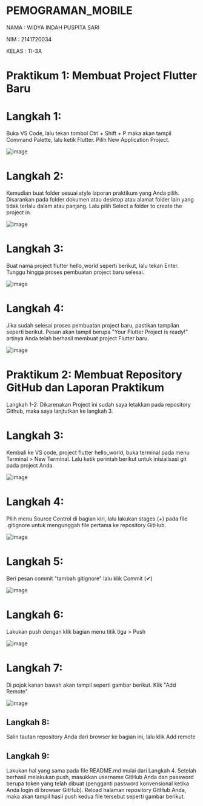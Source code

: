 # PEMOGRAMAN_MOBILE

NAMA  : WIDYA INDAH PUSPITA SARI

NIM   : 2141720034

KELAS : TI-3A

# Praktikum 1: Membuat Project Flutter Baru

# Langkah 1:

Buka VS Code, lalu tekan tombol Ctrl + Shift + P maka akan tampil Command Palette, lalu ketik Flutter. Pilih New Application Project.

![image](https://github.com/WidyaIn/PEMOGRAMAN_MOBILE/assets/91048154/4833038f-8d5c-4146-a249-39f525014bac)

# Langkah 2:

Kemudian buat folder sesuai style laporan praktikum yang Anda pilih. Disarankan pada folder dokumen atau desktop atau alamat folder lain yang tidak terlalu dalam atau panjang. Lalu pilih Select a folder to create the project in.

![image](https://github.com/WidyaIn/PEMOGRAMAN_MOBILE/assets/91048154/cb16d0a4-aea9-4d40-b440-0dc12b8598cf)

# Langkah 3:

Buat nama project flutter hello_world seperti berikut, lalu tekan Enter. Tunggu hingga proses pembuatan project baru selesai.

![image](https://github.com/WidyaIn/PEMOGRAMAN_MOBILE/assets/91048154/b01db20b-3330-46be-9e6d-91b518025b88)

# Langkah 4:

Jika sudah selesai proses pembuatan project baru, pastikan tampilan seperti berikut. Pesan akan tampil berupa "Your Flutter Project is ready!" artinya Anda telah berhasil membuat project Flutter baru.

![image](https://github.com/WidyaIn/PEMOGRAMAN_MOBILE/assets/91048154/75899d17-8e86-4c51-9a7e-e884d4b4da6d)

# Praktikum 2: Membuat Repository GitHub dan Laporan Praktikum

Langkah 1-2:
Dikarenakan Project ini sudah saya letakkan pada repository Github, maka saya lanjtutkan ke langkah 3.

# Langkah 3:

Kembali ke VS code, project flutter hello_world, buka terminal pada menu Terminal > New Terminal. Lalu ketik perintah berikut untuk inisialisasi git pada project Anda.

![image](https://github.com/WidyaIn/PEMOGRAMAN_MOBILE/assets/91048154/12b0ef41-1350-4913-93c3-fc2cf96dec99)

# Langkah 4:

Pilih menu Source Control di bagian kiri, lalu lakukan stages (+) pada file .gitignore untuk mengunggah file pertama ke repository GitHub.

![image](https://github.com/WidyaIn/PEMOGRAMAN_MOBILE/assets/91048154/83cd4a50-854b-47f7-bf1f-5189649bb383)

# Langkah 5:

Beri pesan commit "tambah gitignore" lalu klik Commit (✔)

![image](https://github.com/WidyaIn/PEMOGRAMAN_MOBILE/assets/91048154/61078d5c-9ed3-4c73-9143-0b348848f7cf)

# Langkah 6:

Lakukan push dengan klik bagian menu titik tiga > Push

![image](https://github.com/WidyaIn/PEMOGRAMAN_MOBILE/assets/91048154/7398481d-d441-4c00-9776-c9c9815a4587)

# Langkah 7:

Di pojok kanan bawah akan tampil seperti gambar berikut. Klik "Add Remote"

![image](https://github.com/WidyaIn/PEMOGRAMAN_MOBILE/assets/91048154/d5ff805c-bc53-4796-bc93-778ca1a016e7)

## Langkah 8:

Salin tautan repository Anda dari browser ke bagian ini, lalu klik Add remote

## Langkah 9:

Lakukan hal yang sama pada file README.md mulai dari Langkah 4. Setelah berhasil melakukan push, masukkan username GitHub Anda dan password berupa token yang telah dibuat (pengganti password konvensional ketika Anda login di browser GitHub). Reload halaman repository GitHub Anda, maka akan tampil hasil push kedua file tersebut seperti gambar berikut.









